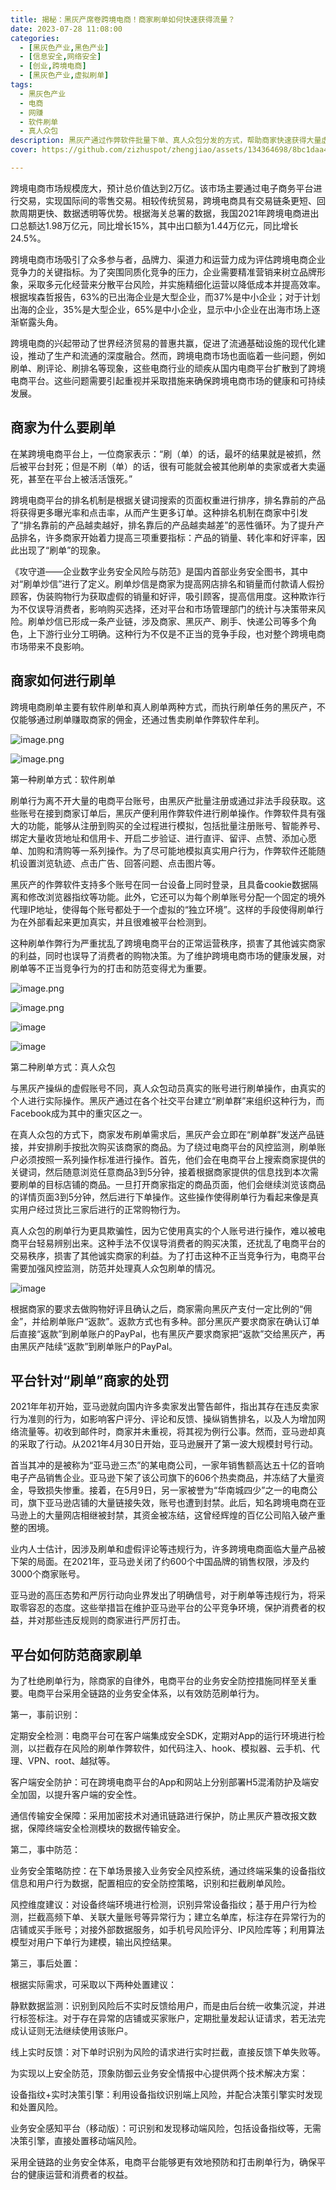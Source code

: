 ```yaml
---
title: 揭秘：黑灰产席卷跨境电商！商家刷单如何快速获得流量？
date: 2023-07-28 11:08:00
categories:
  - [黑灰色产业,黑色产业]
  - [信息安全,网络安全]
  - [创业,跨境电商]
  - [黑灰色产业,虚拟刷单]
tags:
  - 黑灰色产业
  - 电商
  - 网赚
  - 软件刷单
  - 真人众包
description: 黑灰产通过作弊软件批量下单、真人众包分发的方式，帮助商家快速获得大量虚假订单，推动商家的商铺快获得更多流量。厚此不仅误导消费者的购物决策，引发店铺不公平竞争，更严重影响平台的正常运营。
cover: https://github.com/zizhuspot/zhengjiao/assets/134364698/8bc1daa4-0bf3-4e8f-853d-452499ac59b1

---
```

跨境电商市场规模庞大，预计总价值达到2万亿。该市场主要通过电子商务平台进行交易，实现国际间的零售交易。相较传统贸易，跨境电商具有交易链条更短、回款周期更快、数据透明等优势。根据海关总署的数据，我国2021年跨境电商进出口总额达1.98万亿元，同比增长15%，其中出口额为1.44万亿元，同比增长24.5%。

跨境电商市场吸引了众多参与者，品牌力、渠道力和运营力成为评估跨境电商企业竞争力的关键指标。为了突围同质化竞争的压力，企业需要精准营销来树立品牌形象，采取多元化经营来分散平台风险，并实施精细化运营以降低成本并提高效率。根据埃森哲报告，63%的已出海企业是大型企业，而37%是中小企业；对于计划出海的企业，35%是大型企业，65%是中小企业，显示中小企业在出海市场上逐渐崭露头角。

跨境电商的兴起带动了世界经济贸易的普惠共赢，促进了流通基础设施的现代化建设，推动了生产和流通的深度融合。然而，跨境电商市场也面临着一些问题，例如刷单、刷评论、刷排名等现象，这些电商行业的顽疾从国内电商平台扩散到了跨境电商平台。这些问题需要引起重视并采取措施来确保跨境电商市场的健康和可持续发展。

## 商家为什么要刷单

在某跨境电商平台上，一位商家表示：“刷（单）的话，最坏的结果就是被抓，然后被平台封死；但是不刷（单）的话，很有可能就会被其他刷单的卖家或者大卖逼死，甚至在平台上被活活饿死。”

跨境电商平台的排名机制是根据关键词搜索的页面权重进行排序，排名靠前的产品将获得更多曝光率和点击率，从而产生更多订单。这种排名机制在商家中引发了“排名靠前的产品越卖越好，排名靠后的产品越卖越差”的恶性循环。为了提升产品排名，许多商家开始着力提高三项重要指标：产品的销量、转化率和好评率，因此出现了“刷单”的现象。

《攻守道——企业数字业务安全风险与防范》是国内首部业务安全图书，其中对“刷单炒信”进行了定义。刷单炒信是商家为提高网店排名和销量而付款请人假扮顾客，伪装购物行为获取虚假的销量和好评，吸引顾客，提高信用度。这种欺诈行为不仅误导消费者，影响购买选择，还对平台和市场管理部门的统计与决策带来风险。刷单炒信已形成一条产业链，涉及商家、黑灰产、刷手、快递公司等多个角色，上下游行业分工明确。这种行为不仅是不正当的竞争手段，也对整个跨境电商市场带来不良影响。

## 商家如何进行刷单

跨境电商刷单主要有软件刷单和真人刷单两种方式，而执行刷单任务的黑灰产，不仅能够通过刷单赚取商家的佣金，还通过售卖刷单作弊软件牟利。

![image.png](https://s2.loli.net/2023/07/28/aAMV5RjW9x8mh7C.png)

![image.png](https://s2.loli.net/2023/07/28/7MKDmbhQgEZGvw1.png)

第一种刷单方式：软件刷单

刷单行为离不开大量的电商平台账号，由黑灰产批量注册或通过非法手段获取。这些账号在接到商家订单后，黑灰产便利用作弊软件进行刷单操作。作弊软件具有强大的功能，能够从注册到购买的全过程进行模拟，包括批量注册账号、智能养号、绑定大量收货地址和信用卡、开启二步验证、进行直评、留评、点赞、添加心愿单、加购和清购等一系列操作。为了尽可能地模拟真实用户行为，作弊软件还能随机设置浏览轨迹、点击广告、回答问题、点击图片等。

黑灰产的作弊软件支持多个账号在同一台设备上同时登录，且具备cookie数据隔离和修改浏览器指纹等功能。此外，它还可以为每个刷单账号分配一个固定的境外代理IP地址，使得每个账号都处于一个虚拟的“独立环境”。这样的手段使得刷单行为在外部看起来更加真实，并且很难被平台检测到。

这种刷单作弊行为严重扰乱了跨境电商平台的正常运营秩序，损害了其他诚实商家的利益，同时也误导了消费者的购物决策。为了维护跨境电商市场的健康发展，对刷单等不正当竞争行为的打击和防范变得尤为重要。

![image.png](https://s2.loli.net/2023/07/28/aXZNBFjbAM5eGxg.png)

![image.png](https://s2.loli.net/2023/07/28/dGg3xSRjv56nsmZ.png)

![image](https://github.com/zizhuspot/zhengjiao/assets/134364698/a5fa14a4-8560-48fb-af5a-03677ee7abe2)

![image](https://github.com/zizhuspot/zhengjiao/assets/134364698/bc0df302-d94a-4315-9bc2-a67a8623342e)


第二种刷单方式：真人众包

与黑灰产操纵的虚假账号不同，真人众包动员真实的账号进行刷单操作，由真实的个人进行实际操作。黑灰产通过在各个社交平台建立“刷单群”来组织这种行为，而Facebook成为其中的重灾区之一。

在真人众包的方式下，商家发布刷单需求后，黑灰产会立即在“刷单群”发送产品链接，并安排刷手按批次购买该商家的商品。为了绕过电商平台的风控监测，刷单账户必须按照一系列操作标准进行操作。首先，他们会在电商平台上搜索商家提供的关键词，然后随意浏览任意商品3到5分钟，接着根据商家提供的信息找到本次需要刷单的目标店铺的商品。一旦打开商家指定的商品页面，他们会继续浏览该商品的详情页面3到5分钟，然后进行下单操作。这些操作使得刷单行为看起来像是真实用户经过货比三家后进行的正常购物行为。

真人众包的刷单行为更具欺骗性，因为它使用真实的个人账号进行操作，难以被电商平台轻易辨别出来。这种手法不仅误导消费者的购买决策，还扰乱了电商平台的交易秩序，损害了其他诚实商家的利益。为了打击这种不正当竞争行为，电商平台需要加强风控监测，防范并处理真人众包刷单的情况。

![image](https://github.com/zizhuspot/zhengjiao/assets/134364698/27e507b4-7d57-4f37-a70c-c7ed694b6735)

根据商家的要求去做购物好评且确认之后，商家需向黑灰产支付一定比例的“佣金”，并给刷单账户“返款”。返款方式也有多种。部分黑灰产要求商家在确认订单后直接“返款”到刷单账户的PayPal，也有黑灰产要求商家把“返款”交给黑灰产，再由黑灰产陆续“返款”到刷单账户的PayPal。

## 平台针对“刷单”商家的处罚

2021年年初开始，亚马逊就向国内许多卖家发出警告邮件，指出其存在违反卖家行为准则的行为，如影响客户评分、评论和反馈、操纵销售排名，以及人为增加网络流量等。初收到邮件时，商家并未重视，将其视为例行公事。然而，亚马逊却真的采取了行动。从2021年4月30日开始，亚马逊展开了第一波大规模封号行动。

首当其冲的是被称为“亚马逊三杰”的某电商公司，一家年销售额高达五十亿的音响电子产品销售企业。亚马逊下架了该公司旗下的606个热卖商品，并冻结了大量资金，导致损失惨重。接着，在5月9日，另一家被誉为“华南城四少”之一的电商公司，旗下亚马逊店铺的大量链接失效，账号也遭到封禁。此后，知名跨境电商在亚马逊上的大量网店相继被封禁，其资金被冻结，这曾经辉煌的百亿公司陷入破产重整的困境。

业内人士估计，因涉及刷单和虚假评论等违规行为，许多跨境电商面临大量产品被下架的局面。在2021年，亚马逊关闭了约600个中国品牌的销售权限，涉及约3000个商家账号。

亚马逊的高压态势和严厉行动向业界发出了明确信号，对于刷单等违规行为，将采取零容忍的态度。这些举措旨在维护亚马逊平台的公平竞争环境，保护消费者的权益，并对那些违反规则的商家进行严厉打击。

## 平台如何防范商家刷单
为了杜绝刷单行为，除商家的自律外，电商平台的业务安全防控措施同样至关重要。电商平台采用全链路的业务安全体系，以有效防范刷单行为。

第一，事前识别：

定期安全检测：电商平台可在客户端集成安全SDK，定期对App的运行环境进行检测，以拦截存在风险的刷单作弊软件，如代码注入、hook、模拟器、云手机、代理、VPN、root、越狱等。

客户端安全防护：可在跨境电商平台的App和网站上分别部署H5混淆防护及端安全加固，以提升客户端的安全性。

通信传输安全保障：采用加密技术对通讯链路进行保护，防止黑灰产篡改报文数据，保障终端安全检测模块的数据传输安全。

第二，事中防范：

业务安全策略防控：在下单场景接入业务安全风控系统，通过终端采集的设备指纹信息和用户行为数据，配置相应的安全防控策略，识别和拦截刷单风险。

风控维度建议：对设备终端环境进行检测，识别异常设备指纹；基于用户行为检测，拦截高频下单、关联大量账号等异常行为；建立名单库，标注存在异常行为的店铺或买手账号；对接外部数据服务，如手机号风险评分、IP风险库等；利用算法模型对用户下单行为建模，输出风控结果。

第三，事后处置：

根据实际需求，可采取以下两种处置建议：

静默数据监测：识别到风险后不实时反馈给用户，而是由后台统一收集沉淀，并进行标签标注。对于存在异常的店铺或买家账户，定期批量发起认证请求，若无法完成认证则无法继续使用该账户。

线上实时反馈：对下单时识别为风险的请求进行实时拦截，直接反馈下单失败等。

为实现以上安全防范，顶象防御云业务安全情报中心提供两个技术解决方案：

设备指纹+实时决策引擎：利用设备指纹识别端上风险，并配合决策引擎实时发现和处置风险。

业务安全感知平台（移动版）：可识别和发现移动端风险，包括设备指纹等，无需决策引擎，直接处置移动端风险。

采用全链路的业务安全体系，电商平台能够更有效地预防和打击刷单行为，确保平台的健康运营和消费者的权益。
